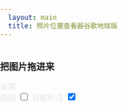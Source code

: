 ```yaml
---
  layout: main
  title: 照片位置查看器谷歌地球版
---
```


<style>

  h2 {
    font-size: 1rem;
  }
  html,body,.main {
    height: 100%;
  }
  body{
    margin: 0;
    padding: 0;
  }

  .gps-container{
    height: 100%;
    display: flex;
    flex-flow: column nowrap;
  }

  .container{
    flex: 1;
  }

  .map-ctn{
    height:100%;
  }

  .tools{
    position: absolute;
    z-index: 1;
    color: #e6e6e6;
    font-weight: 400;
    cursor: pointer;
  }
  .fullscreen-btn{
    
  }

  .picker {
    display: none;
  }

  footer{
    display: flex;
  }

  .buttons{
    padding: 10px;
  }
  .buttons button{
      display: block;
      margin: 10px 0;
  }

  .otherMsg{
    padding-left: 10px;
  }

  .img-marker{
    display: block;
    width: 200px;
    height: 100px;
    background-size: contain;
    background-repeat: no-repeat;
    background-position: center;
  }

  h5{
    margin-top: 0;
  }
  @media screen and (max-width: 500px) {
    body,
    html {
      font-size: 28px;
    }
    h2 {
      display: none;
    }
    .picker {
      display: block;
    }
  }
  .fullscreen{
    position: fixed;
    top:0;
    left:0;
    right:0;
    bottom:0;
  }
</style>
<script type="text/javascript" src="https://webapi.amap.com/maps?v=1.4.15&key=05fb23d2c6d3ce6323793cd981030e9f&plugin=AMap.Geocoder"></script>
<script src="/resource/2018/exif.js"></script>
<script src="/resource/2021/gpsConvert.js"></script>

<div class="gps-container">
  <h2>把图片拖进来</h2>
  <div class="container">
    <div class="map-ctn" id="mapCtn">
      <div class="tools">
        <div class="fullscreen-btn">全屏</div>
        <label for="roadBtn">路网</label>
        <input type="checkbox" id="roadBtn" />
        <label for="googlePioBtn">谷歌标注</label>
        <input type="checkbox" checked id="googlePioBtn" />
      </div>
    </div>
  </div>
  <div id="makeAndModel" style="height: 30px; "></div>
  <footer>
    <div class="buttons">
      <button id="btnAmapTile">高德瓦片</button>
      <button id="btnGoogleTile">谷歌瓦片</button>
    </div>
    <div class="detail" id="picDetail"></div>
    <div class="otherMsg"></div>
  </footer>
</div>

<script src="/resource/2021/1117_gps.js">
</script>
